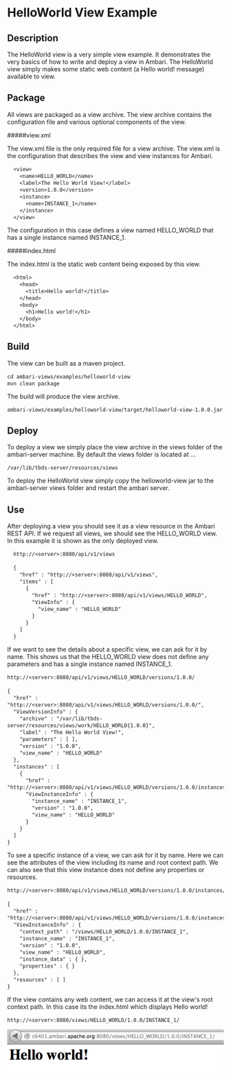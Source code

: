 <!---
Licensed to the Apache Software Foundation (ASF) under one or more
contributor license agreements.  See the NOTICE file distributed with
this work for additional information regarding copyright ownership.
The ASF licenses this file to You under the Apache License, Version 2.0
(the "License"); you may not use this file except in compliance with
the License.  You may obtain a copy of the License at [http://www.apache.org/licenses/LICENSE-2.0](http://www.apache.org/licenses/LICENSE-2.0)

Unless required by applicable law or agreed to in writing, software
distributed under the License is distributed on an "AS IS" BASIS,
WITHOUT WARRANTIES OR CONDITIONS OF ANY KIND, either express or implied.
See the License for the specific language governing permissions and
limitations under the License.
-->

HelloWorld View Example
========
Description
-----
The HelloWorld view is a very simple view example.  It demonstrates the very basics of how to write and deploy a view in Ambari.  The HelloWorld view simply makes some static web content (a Hello world! message) available to view.

Package
-----

All views are packaged as a view archive.  The view archive contains the configuration file and various optional components of the view.

#####view.xml

The view.xml file is the only required file for a view archive.  The view.xml is the configuration that describes the view and view instances for Ambari.

      <view>
        <name>HELLO_WORLD</name>
        <label>The Hello World View!</label>
        <version>1.0.0</version>
        <instance>
          <name>INSTANCE_1</name>
        </instance>
      </view>

The configuration in this case defines a view named HELLO_WORLD that has a single instance named INSTANCE_1.


#####index.html

The index.html is the static web content being exposed by this view.

      <html>
        <head>
          <title>Hello world!</title>
        </head>
        <body>
          <h1>Hello world!</h1>
        </body>
      </html>



Build
-----

The view can be built as a maven project.

    cd ambari-views/examples/helloworld-view
    mvn clean package

The build will produce the view archive.
    
    ambari-views/examples/helloworld-view/target/helloworld-view-1.0.0.jar


Deploy
-----
To deploy a view we simply place the view archive in the views folder of the ambari-server machine.  By default the views folder is located at ...

    /var/lib/tbds-server/resources/views

To deploy the HelloWorld view simply copy the helloworld-view jar to the ambari-server views folder and restart the ambari server.

Use
-----

After deploying a view you should see it as a view resource in the Ambari REST API.  If we request all views, we should see the HELLO_WORLD view.  In this example it is shown as the only deployed view.

      http://<server>:8080/api/v1/views

      {
        "href" : "http://<server>:8080/api/v1/views",
        "items" : [
          {
            "href" : "http://<server>:8080/api/v1/views/HELLO_WORLD",
            "ViewInfo" : {
              "view_name" : "HELLO_WORLD"
            }
          }
        ]
      }


If we want to see the details about a specific view, we can ask for it by name.  This shows us that the HELLO_WORLD view does not define any parameters and has a single instance named INSTANCE_1.

    http://<server>:8080/api/v1/views/HELLO_WORLD/versions/1.0.0/

    {
      "href" : "http://<server>:8080/api/v1/views/HELLO_WORLD/versions/1.0.0/",
      "ViewVersionInfo" : {
        "archive" : "/var/lib/tbds-server/resources/views/work/HELLO_WORLD{1.0.0}",
        "label" : "The Hello World View!",
        "parameters" : [ ],
        "version" : "1.0.0",
        "view_name" : "HELLO_WORLD"
      },
      "instances" : [
        {
          "href" : "http://<server>:8080/api/v1/views/HELLO_WORLD/versions/1.0.0/instances/INSTANCE_1",
          "ViewInstanceInfo" : {
            "instance_name" : "INSTANCE_1",
            "version" : "1.0.0",
            "view_name" : "HELLO_WORLD"
          }
        }
      ]
    }

To see a specific instance of a view, we can ask for it by name.  Here we can see the attributes of the view including its name and root context path.  We can also see that this view instance does not define any properties or resources.

    http://<server>:8080/api/v1/views/HELLO_WORLD/versions/1.0.0/instances/INSTANCE_1

    {
      "href" : "http://<server>:8080/api/v1/views/HELLO_WORLD/versions/1.0.0/instances/INSTANCE_1",
      "ViewInstanceInfo" : {
        "context_path" : "/views/HELLO_WORLD/1.0.0/INSTANCE_1",
        "instance_name" : "INSTANCE_1",
        "version" : "1.0.0",
        "view_name" : "HELLO_WORLD",
        "instance_data" : { },
        "properties" : { }
      },
      "resources" : [ ]
    }

If the view contains any web content, we can access it at the view's root context path.  In this case its the index.html which displays Hello world!

    http://<server>:8080/views/HELLO_WORLD/1.0.0/INSTANCE_1/


![image](hello_world.png)


